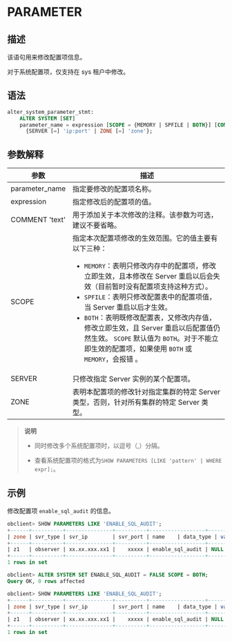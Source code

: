 # PARAMETER

## 描述

该语句用来修改配置项信息。

对于系统配置项，仅支持在 sys 租户中修改。

## 语法

```sql
alter_system_parameter_stmt:
    ALTER SYSTEM [SET]
    parameter_name = expression [SCOPE = {MEMORY | SPFILE | BOTH}] [COMMENT [=] 'text']
      {SERVER [=] 'ip:port' | ZONE [=] 'zone'};
```

## 参数解释

|     **参数**     |      **描述**       |
|----------------|-------------------------------------------------------------------------------------------------------------------------------------------------------------------------------------------------------------------------------------------------------------------------------------------------------------------------------------------------------------------------------------------------------------|
| parameter_name | 指定要修改的配置项名称。      |
| expression     | 指定修改后的配置项的值。      |
| COMMENT 'text' | 用于添加关于本次修改的注释。该参数为可选，建议不要省略。        |
| SCOPE | 指定本次配置项修改的生效范围。它的值主要有以下三种： <ul><li>`MEMORY`：表明只修改内存中的配置项，修改立即生效，且本修改在 Server 重启以后会失效（目前暂时没有配置项支持这种方式）。</li><li> `SPFILE`：表明只修改配置表中的配置项值，当 Server 重启以后才生效。   </li><li> `BOTH`：表明既修改配置表，又修改内存值，修改立即生效，且 Server 重启以后配置值仍然生效。    `SCOPE` 默认值为 `BOTH`。对于不能立即生效的配置项，如果使用 `BOTH` 或 `MEMORY`，会报错 。</li></ul> |
| SERVER         | 只修改指定 Server 实例的某个配置项。     |
| ZONE  | 表明本配置项的修改针对指定集群的特定 Server 类型，否则，针对所有集群的特定 Server 类型。  |

>**说明**
>
>* 同时修改多个系统配置项时，以逗号（,）分隔。
>
>* 查看系统配置项的格式为`SHOW PARAMETERS [LIKE 'pattern' | WHERE expr];`。

## 示例

修改配置项 `enable_sql_audit` 的信息。

```sql
obclient> SHOW PARAMETERS LIKE 'ENABLE_SQL_AUDIT';
+------+----------+---------------+----------+------------------+-----------+-------+---------------------------------------------------------------------------------------------------------------+----------+---------+---------+-------------------+
| zone | svr_type | svr_ip        | svr_port | name    | data_type | value | info       | section  | scope   | source  | edit_level        |
+------+----------+---------------+----------+------------------+-----------+-------+---------------------------------------------------------------------------------------------------------------+----------+---------+---------+-------------------+
| z1   | observer | xx.xx.xxx.xx1 |    xxxxx | enable_sql_audit | NULL      | True  | specifies whether SQL audit is turned on. The default value is TRUE. Value: TRUE: turned on FALSE: turned off | OBSERVER | CLUSTER | DEFAULT | DYNAMIC_EFFECTIVE |
+------+----------+---------------+----------+------------------+-----------+-------+---------------------------------------------------------------------------------------------------------------+----------+---------+---------+-------------------+
1 rows in set

obclient> ALTER SYSTEM SET ENABLE_SQL_AUDIT = FALSE SCOPE = BOTH;
Query OK, 0 rows affected

obclient> SHOW PARAMETERS LIKE 'ENABLE_SQL_AUDIT';
+------+----------+---------------+----------+------------------+-----------+-------+---------------------------------------------------------------------------------------------------------------+----------+---------+---------+-------------------+
| zone | svr_type | svr_ip        | svr_port | name    | data_type | value | info       | section  | scope   | source  | edit_level        |
+------+----------+---------------+----------+------------------+-----------+-------+---------------------------------------------------------------------------------------------------------------+----------+---------+---------+-------------------+
| z1   | observer | xx.xx.xxx.xx1 |    xxxxx | enable_sql_audit | NULL      | False | specifies whether SQL audit is turned on. The default value is TRUE. Value: TRUE: turned on FALSE: turned off | OBSERVER | CLUSTER | DEFAULT | DYNAMIC_EFFECTIVE |
+------+----------+---------------+----------+------------------+-----------+-------+---------------------------------------------------------------------------------------------------------------+----------+---------+---------+-------------------+
1 rows in set
```
